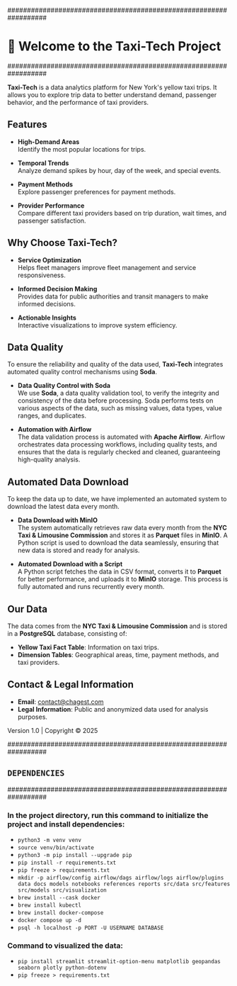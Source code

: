 ##################################################################

# 🚕 Welcome to the Taxi-Tech Project

##################################################################

**Taxi-Tech** is a data analytics platform for New York's yellow taxi trips. It allows you to explore trip data to better understand demand, passenger behavior, and the performance of taxi providers.

## Features

-   **High-Demand Areas**  
    Identify the most popular locations for trips.

-   **Temporal Trends**  
    Analyze demand spikes by hour, day of the week, and special events.

-   **Payment Methods**  
    Explore passenger preferences for payment methods.

-   **Provider Performance**  
    Compare different taxi providers based on trip duration, wait times, and passenger satisfaction.

## Why Choose Taxi-Tech?

-   **Service Optimization**  
    Helps fleet managers improve fleet management and service responsiveness.

-   **Informed Decision Making**  
    Provides data for public authorities and transit managers to make informed decisions.

-   **Actionable Insights**  
    Interactive visualizations to improve system efficiency.

## Data Quality

To ensure the reliability and quality of the data used, **Taxi-Tech** integrates automated quality control mechanisms using **Soda**.

-   **Data Quality Control with Soda**  
    We use **Soda**, a data quality validation tool, to verify the integrity and consistency of the data before processing. Soda performs tests on various aspects of the data, such as missing values, data types, value ranges, and duplicates.

-   **Automation with Airflow**  
    The data validation process is automated with **Apache Airflow**. Airflow orchestrates data processing workflows, including quality tests, and ensures that the data is regularly checked and cleaned, guaranteeing high-quality analysis.

## Automated Data Download

To keep the data up to date, we have implemented an automated system to download the latest data every month.

-   **Data Download with MinIO**  
    The system automatically retrieves raw data every month from the **NYC Taxi & Limousine Commission** and stores it as **Parquet** files in **MinIO**. A Python script is used to download the data seamlessly, ensuring that new data is stored and ready for analysis.

-   **Automated Download with a Script**  
    A Python script fetches the data in CSV format, converts it to **Parquet** for better performance, and uploads it to **MinIO** storage. This process is fully automated and runs recurrently every month.

## Our Data

The data comes from the **NYC Taxi & Limousine Commission** and is stored in a **PostgreSQL** database, consisting of:

-   **Yellow Taxi Fact Table**: Information on taxi trips.
-   **Dimension Tables**: Geographical areas, time, payment methods, and taxi providers.

## Contact & Legal Information

-   **Email**: [contact@chagest.com](mailto:contact@chagest.com)
-   **Legal Information**: Public and anonymized data used for analysis purposes.

Version 1.0 | Copyright © 2025

##################################################################

## `DEPENDENCIES`

##################################################################

### In the project directory, run this command to initialize the project and install dependencies:

-   `python3 -m venv venv`
-   `source venv/bin/activate`
-   `python3 -m pip install --upgrade pip`
-   `pip install -r requirements.txt`
-   `pip freeze > requirements.txt`
-   `mkdir -p airflow/config airflow/dags airflow/logs airflow/plugins data docs models notebooks references reports src/data src/features src/models src/visualization`
-   `brew install --cask docker`
-   `brew install kubectl`
-   `brew install docker-compose`
-   `docker compose up -d`
-   `psql -h localhost -p PORT -U USERNAME DATABASE`

### Command to visualized the data:

-   `pip install streamlit streamlit-option-menu matplotlib geopandas seaborn plotly python-dotenv`
-   `pip freeze > requirements.txt`
